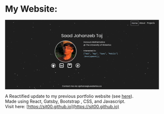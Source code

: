 # My Website:

<p align="center"><img align="center" src="./Preview.PNG" title="Preview" alt="Preview" /></p>

A Reactified update to my previous portfolio website (see [here](https://sjt00.github.io/PrevSite/)).<br/>
Made using React, Gatsby, Bootstrap , CSS, and Javascript.<br/>
Visit here: [https://sjt00.github.io](https://sjt00.github.io)

<!---
File Structure:
    Background
                ====> Layouts ====> Pages ====> SubPages ====> Tabs/Components
    Navigation
-->
